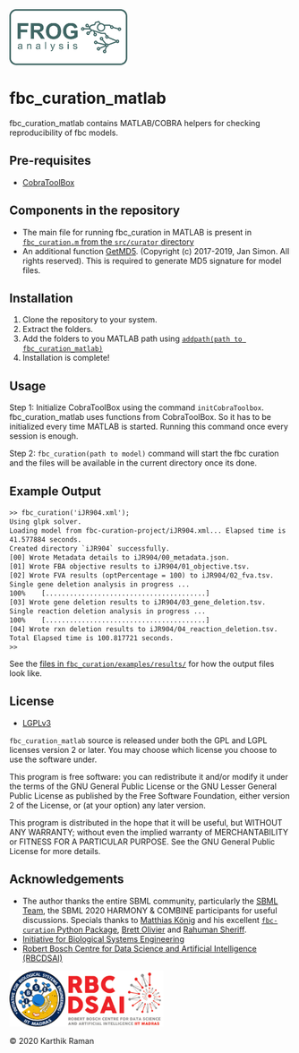 <img title="FROG logo" src="https://github.com/RamanLab/fbc_curation_matlab/blob/main/FROG_analysis_white_BG_outline.svg" height="100">


# fbc_curation_matlab
fbc_curation_matlab contains MATLAB/COBRA helpers for checking reproducibility of fbc models.

## Pre-requisites
* [CobraToolBox](https://opencobra.github.io/cobratoolbox/stable/installation.html)

## Components in the repository
* The main file for running fbc_curation in MATLAB is present in [`fbc_curation.m` from the `src/curator` directory](https://github.com/RamanLab/fbc_curation_matlab/blob/main/src/fbc_curation/curator/fbc_curation.m)
* An additional function [GetMD5](https://in.mathworks.com/matlabcentral/fileexchange/25921-getmd5). (Copyright (c) 2017-2019, Jan Simon. All rights reserved). This is required to generate MD5 signature for model files.

## Installation
1. Clone the repository to your system.
2. Extract the folders.
3. Add the folders to you MATLAB path using [`addpath(path to fbc_curation_matlab)`](https://www.mathworks.com/help/matlab/ref/addpath.html)
4. Installation is complete!

## Usage
Step 1: Initialize CobraToolBox using the command `initCobraToolbox`. fbc_curation_matlab uses functions from CobraToolBox. So it has to be initialized every time MATLAB is started. Running this command once every session is enough.

Step 2: `fbc_curation(path to model)` command will start the fbc curation and the files will be available in the current directory once its done.

## Example Output
```
>> fbc_curation('iJR904.xml');
Using glpk solver.
Loading model from fbc-curation-project/iJR904.xml... Elapsed time is 41.577884 seconds.
Created directory `iJR904` successfully.
[00] Wrote Metadata details to iJR904/00_metadata.json.
[01] Wrote FBA objective results to iJR904/01_objective.tsv.
[02] Wrote FVA results (optPercentage = 100) to iJR904/02_fva.tsv.
Single gene deletion analysis in progress ...
100%    [........................................]
[03] Wrote gene deletion results to iJR904/03_gene_deletion.tsv.
Single reaction deletion analysis in progress ...
100%    [........................................]
[04] Wrote rxn deletion results to iJR904/04_reaction_deletion.tsv.
Total Elapsed time is 100.817721 seconds.
>> 
```
See the [files in `fbc_curation/examples/results/`](https://github.com/RamanLab/fbc_curation_matlab/tree/main/src/fbc_curation/examples/results) for how the output files look like.

## License

* [LGPLv3](http://opensource.org/licenses/LGPL-3.0)

``fbc_curation_matlab`` source is released under both the GPL and LGPL licenses version 2 or
later. You may choose which license you choose to use the software under.

This program is free software: you can redistribute it and/or modify it under
the terms of the GNU General Public License or the GNU Lesser General Public
License as published by the Free Software Foundation, either version 2 of the
License, or (at your option) any later version.

This program is distributed in the hope that it will be useful, but WITHOUT ANY
WARRANTY; without even the implied warranty of MERCHANTABILITY or FITNESS FOR A
PARTICULAR PURPOSE. See the GNU General Public License for more details.


## Acknowledgements

* The author thanks the entire SBML community, particularly the [SBML Team](https://github.com/sbmlteam), the SBML 2020 HARMONY & COMBINE participants for useful discussions. Specials thanks to [Matthias König](https://github.com/matthiaskoenig) and his excellent [`fbc-curation` Python Package](https://github.com/matthiaskoenig/fbc_curation), [Brett Olivier](https://github.com/bgoli) and [Rahuman Sheriff](https://www.ebi.ac.uk/about/people/rahuman-sheriff).
* [Initiative for Biological Systems Engineering](https://ibse.iitm.ac.in/)
* [Robert Bosch Centre for Data Science and Artificial Intelligence (RBCDSAI)](https://rbcdsai.iitm.ac.in/)

<img title="IBSE logo" src="https://github.com/RBC-DSAI-IITM/rbc-dsai-iitm.github.io/blob/master/images/IBSE_logo.png" height="100"><img title="RBC-DSAI logo" src="https://github.com/RBC-DSAI-IITM/rbc-dsai-iitm.github.io/blob/master/images/logo.jpg" height="100">

© 2020 Karthik Raman
